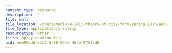 ```yaml
---
content_type: resource
description: ''
file: null
file_location: /coursemedia/4-241j-theory-of-city-form-spring-2013/aeb95bdde3d15cf883eb45ebf975fcd6_rbTLRBdEcqA.vtt
file_type: application/x-subrip
resourcetype: Other
title: 3play caption file
uid: aeb95bdd-e3d1-5cf8-83eb-45ebf975fcd6
---
```

